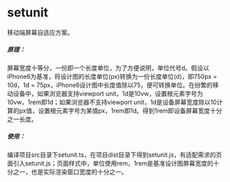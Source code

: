 # setunit
移动端屏幕自适应方案。



##### 原理：

屏幕宽度十等分，一份即一个长度单位，为了方便说明，单位代号d。假设以iPhone6为基准，将设计图的长度单位(px)转换为一份长度单位(d)，即750px = 10d，1d = 75px，iPhone6设计图中长度值除以75，便可转换单位。在纷繁的移动设备中，如果浏览器支持viewport unit，1d是10vw，设置根元素字号为10vw，1rem即1d；如果浏览器不支持viewport unit，1d是设备屏幕宽度除以10计算的px值，设置根元素字号为某值px，1rem即1d。得到1rem即设备屏幕宽度十分之一长度。



##### 使用：

编译项目src目录下setunit.ts，在项目dist目录下得到setunit.js，有适配需求的页面引入setunit.js；页面样式中，单位使用rem，1rem是基准设计图屏幕宽度的十分之一，也是实际渲染窗口宽度的十分之一。

